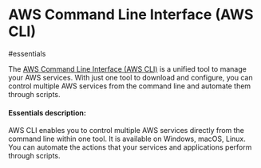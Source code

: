 # AWS Command Line Interface (AWS CLI)

#essentials 

The [AWS Command Line Interface (AWS CLI)](https://aws.amazon.com/cli/) is a unified tool to manage your AWS services. With just one tool to download and configure, you can control multiple AWS services from the command line and automate them through scripts.

#### Essentials description:
AWS CLI enables you to control multiple AWS services directly from the command line within one tool. It is available on Windows, macOS, Linux. You can automate the actions that your services and applications perform through scripts.